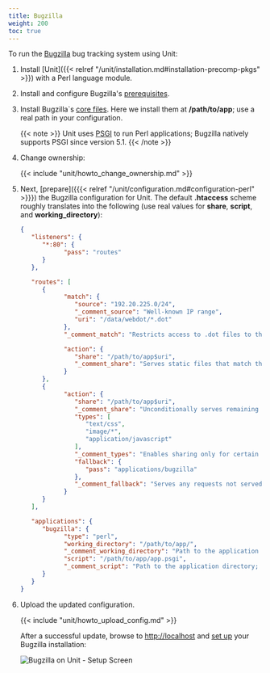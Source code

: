 ```yaml
---
title: Bugzilla
weight: 200
toc: true
---
```


To run the [Bugzilla](https://www.bugzilla.org) bug tracking system using
Unit:

1. Install [Unit]({{< relref "/unit/installation.md#installation-precomp-pkgs" >}}) with a Perl language module.


2. Install and configure Bugzilla's [prerequisites](https://bugzilla.readthedocs.io/en/latest/installing/linux.html#install-packages).

3. Install Bugzilla`s [core files](https://bugzilla.readthedocs.io/en/latest/installing/linux.html#bugzilla).
   Here we install them at **/path/to/app**; use a real path in your configuration.

   {{< note >}}
   Unit uses [PSGI](https://metacpan.org/pod/PSGI) to run Perl
   applications; Bugzilla natively supports PSGI since version 5.1.
   {{< /note >}}

4. Change ownership:

   {{< include "unit/howto_change_ownership.md" >}}


5. Next,
   [prepare]({{{< relref "/unit/configuration.md#configuration-perl" >}}})
   the Bugzilla configuration for Unit. The default **.htaccess** scheme roughly
   translates into the following (use real values for **share**, **script**,
   and **working_directory**):

   ```json
   {
      "listeners": {
         "*:80": {
               "pass": "routes"
         }
      },

      "routes": [
         {
               "match": {
                  "source": "192.20.225.0/24",
                  "_comment_source": "Well-known IP range",
                  "uri": "/data/webdot/*.dot"
               },
               "_comment_match": "Restricts access to .dot files to the public webdot server at research.att.com",

               "action": {
                  "share": "/path/to/app$uri",
                  "_comment_share": "Serves static files that match the conditions above"
               }
         },
         {
               "action": {
                  "share": "/path/to/app$uri",
                  "_comment_share": "Unconditionally serves remaining requests that target static files",
                  "types": [
                     "text/css",
                     "image/*",
                     "application/javascript"
                  ],
                  "_comment_types": "Enables sharing only for certain file types",
                  "fallback": {
                     "pass": "applications/bugzilla"
                  },
                  "_comment_fallback": "Serves any requests not served with the 'share' immediately above"
               }
         }
      ],

      "applications": {
         "bugzilla": {
               "type": "perl",
               "working_directory": "/path/to/app/",
               "_comment_working_directory": "Path to the application directory; use a real path in your configuration",
               "script": "/path/to/app/app.psgi",
               "_comment_script": "Path to the application directory; use a real path in your configuration"
         }
      }
   }
   ```

6. Upload the updated configuration.

   {{< include "unit/howto_upload_config.md" >}}

   After a successful update, browse to <http://localhost> and [set up](https://bugzilla.readthedocs.io/en/latest/installing/essential-post-install-config.html)
   your Bugzilla installation:

   ![Bugzilla on Unit - Setup Screen](/unit/images/bugzilla.png)

